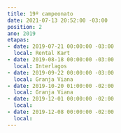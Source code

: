 ```yaml
---
title: 19º campeonato
date: 2021-07-13 20:52:00 -03:00
position: 2
ano: 2019
etapas:
- date: 2019-07-21 00:00:00 -03:00
  local: Rental Kart
- date: 2019-08-18 00:00:00 -03:00
  local: Interlagos
- date: 2019-09-22 00:00:00 -03:00
  local: Granja Viana
- date: 2019-10-20 01:00:00 -02:00
  local: Granja Viana
- date: 2019-12-01 00:00:00 -02:00
  local: 
- date: 2019-12-08 00:00:00 -02:00
  local: 
---
```


